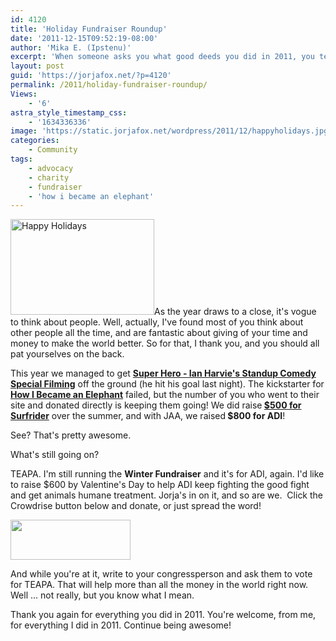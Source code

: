 ```yaml
---
id: 4120
title: 'Holiday Fundraiser Roundup'
date: '2011-12-15T09:52:19-08:00'
author: 'Mika E. (Ipstenu)'
excerpt: 'When someone asks you what good deeds you did in 2011, you tell them "I helped make the world a better place for everyone."'
layout: post
guid: 'https://jorjafox.net/?p=4120'
permalink: /2011/holiday-fundraiser-roundup/
Views:
    - '6'
astra_style_timestamp_css:
    - '1634336336'
image: 'https://static.jorjafox.net/wordpress/2011/12/happyholidays.jpg'
categories:
    - Community
tags:
    - advocacy
    - charity
    - fundraiser
    - 'how i became an elephant'
---
```


<img class="alignleft size-medium wp-image-4122" title="Happy Holidays" src="//static.jorjafox.net/wordpress/2011/12/happyholidays-230x153.jpg" alt="Happy Holidays" width="230" height="153" />As the year draws to a close, it's vogue to think about people. Well, actually, I've found most of you think about other people all the time, and are fantastic about giving of your time and money to make the world better. So for that, I thank you, and you should all pat yourselves on the back.

This year we managed to get <strong><a href="http://www.kickstarter.com/projects/ianharvie/super-hero-ian-harvies-standup-comedy-special-film">Super Hero - Ian Harvie's Standup Comedy Special Filming</a></strong> off the ground (he hit his goal last night). The kickstarter for <strong><a href="http://www.howibecameanelephant.com/">How I Became an Elephant</a></strong> failed, but the number of you who went to their site and donated directly is keeping them going! We did raise<strong> <a href="https://jorjafox.net/2011/surfrider-goal-achieved/">$500 for Surfrider</a></strong> over the summer, and with JAA, we raised<strong> $800 for ADI</strong>!

See? That's pretty awesome.

What's still going on?

TEAPA. I'm still running the <strong>Winter Fundraiser</strong> and it's for ADI, again. I'd like to raise $600 by Valentine's Day to help ADI keep fighting the good fight and get animals humane treatment. Jorja's in on it, and so are we.  Click the Crowdrise button below and donate, or just spread the word!

<a href="http://www.crowdrise.com/adi-teapa/fundraiser/jorjafoxonline"><img class="aligncenter" title="crowdrise" src="//static.jorjafox.net/wordpress/2011/11/crowdrise.png" alt="" width="192" height="64" /></a>

And while you're at it, write to your congressperson and ask them to vote for TEAPA. That will help more than all the money in the world right now. Well ... not really, but you know what I mean.

Thank you again for everything you did in 2011. You're welcome, from me, for everything I did in 2011. Continue being awesome!